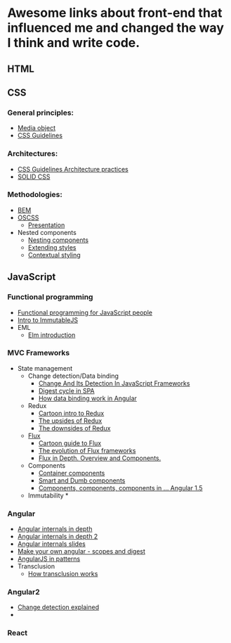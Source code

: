 # Awesome links about front-end that influenced me and changed the way I think and write code.

## HTML

## CSS
### General principles:
  * [Media object](http://www.stubbornella.org/content/2010/06/25/the-media-object-saves-hundreds-of-lines-of-code/)
  * [CSS Guidelines](http://cssguidelin.es)

### Architectures:
  * [CSS Guidelines Architecture practices](http://cssguidelin.es/#architectural-principles)
  * [SOLID CSS](http://blog.millermedeiros.com/solid-css)

### Methodologies:
  * [BEM]()
  * [OSCSS](http://wiki.github.com/stubbornella/oocss/)
    * [Presentation](http://www.slideshare.net/stubbornella/object-oriented-css/18-TWO_MAIN_PRINCIPLES)
  * Nested components
    * [Nesting components](http://simurai.com/blog/2015/05/11/nesting-components)
    * [Extending styles](https://philipwalton.com/articles/extending-styles/)
    * [Contextual styling](http://csswizardry.com/2015/06/contextual-styling-ui-components-nesting-and-implementation-detail/)

## JavaScript

### Functional programming
* [Functional programming for JavaScript people](https://medium.com/@chetcorcos/functional-programming-for-javascript-people-1915d8775504#.ffjragbyo)
* [Intro to ImmutableJS](https://auth0.com/blog/2016/03/23/intro-to-immutable-js/)
* EML
  * [Elm introduction](http://www.sitepoint.com/functional-reactive-programming-elm-introduction/)

### MVC Frameworks
* State management
  * Change detection/Data binding
    * [Change And Its Detection In JavaScript Frameworks](http://teropa.info/blog/2015/03/02/change-and-its-detection-in-javascript-frameworks.html)
    * [Digest cycle in SPA](http://blog.bguiz.com/post/60397801810/digest-cycles-in-single-page-apps/)
    * [How data binding work in Angular](http://stackoverflow.com/questions/9682092/how-does-data-binding-work-in-angularjs/9693933#9693933)
  * Redux
    * [Cartoon intro to Redux](https://code-cartoons.com/a-cartoon-intro-to-redux-3afb775501a6)
    * [The upsides of Redux](http://stackoverflow.com/questions/32461229/why-use-redux-over-facebook-flux/32920459#32920459)
    * [The downsides of Redux](http://stackoverflow.com/a/32916602)
  * [Flux](https://facebook.github.io/flux/docs/overview.html)
    * [Cartoon guide to Flux](https://code-cartoons.com/a-cartoon-guide-to-flux-6157355ab207)
    * [The evolution of Flux frameworks](https://medium.com/@dan_abramov/the-evolution-of-flux-frameworks-6c16ad26bb31)
    * [Flux in Depth. Overview and Components.](http://blog.mgechev.com/2015/05/15/flux-in-depth-overview-components/)
  * Components
    * [Container components](https://medium.com/@learnreact/container-components-c0e67432e005)
    * [Smart and Dumb components](https://medium.com/@dan_abramov/smart-and-dumb-components-7ca2f9a7c7d0)
    * [Components, components, components in ... Angular 1.5](https://www.youtube.com/watch?v=AMwjDibFxno)
  * Immutability
    *

### Angular
 * [Angular internals in depth](https://www.smashingmagazine.com/2015/01/angularjs-internals-in-depth/)
 * [Angular internals in depth 2](https://www.smashingmagazine.com/2015/11/angularjs-internals-in-depth-part-2/)
 * [Angular internals slides](http://cvuorinen.github.io/angularjs-internals-slides/#/)
 * [Make your own angular - scopes and digest](http://teropa.info/blog/2013/11/03/make-your-own-angular-part-1-scopes-and-digest.html)
 * [AngularJS in patterns](https://mgechev.github.io/angularjs-in-patterns/)
 * Transclusion
   * [How transclusion works](http://teropa.info/blog/2015/06/09/transclusion.html)

### Angular2
 * [Change detection explained](http://blog.thoughtram.io//angular/2016/02/22/angular-2-change-detection-explained.html)
 *

### React
